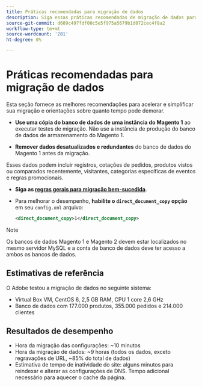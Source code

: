 ```yaml
---
title: Práticas recomendadas para migração de dados
description: Siga essas práticas recomendadas de migração de dados para garantir uma atualização bem-sucedida do Magento 1 para o Magento 2.
source-git-commit: d609c497fdf00c5e5f975a5679b1d072cec4f8a2
workflow-type: tm+mt
source-wordcount: '201'
ht-degree: 0%

---
```



# Práticas recomendadas para migração de dados

Esta seção fornece as melhores recomendações para acelerar e simplificar sua migração e orientações sobre quanto tempo pode demorar.

* **Use uma cópia do banco de dados de uma instância do Magento 1** ao executar testes de migração. Não use a instância de produção do banco de dados de armazenamento do Magento 1.

* **Remover dados desatualizados e redundantes** do banco de dados do Magento 1 antes da migração.

Esses dados podem incluir registros, cotações de pedidos, produtos vistos ou comparados recentemente, visitantes, categorias específicas de eventos e regras promocionais.

* **Siga as [regras gerais para migração bem-sucedida](migrate-data/overview.md#migration-overview)**.

* Para melhorar o desempenho, **habilite o `direct_document_copy` opção** em seu `config.xml` arquivo:

   ```xml
   <direct_document_copy>1</direct_document_copy>
   ```

>[!NOTE]
>
>Os bancos de dados Magento 1 e Magento 2 devem estar localizados no mesmo servidor MySQL e a conta de banco de dados deve ter acesso a ambos os bancos de dados.

## Estimativas de referência

O Adobe testou a migração de dados no seguinte sistema:

* Virtual Box VM, CentOS 6, 2,5 GB RAM, CPU 1 core 2,6 GHz
* Banco de dados com 177.000 produtos, 355.000 pedidos e 214.000 clientes

## Resultados de desempenho

* Hora da migração das configurações: ~10 minutos
* Hora da migração de dados: ~9 horas (todos os dados, exceto regravações de URL, ~85% do total de dados)
* Estimativa de tempo de inatividade do site: alguns minutos para reindexar e alterar as configurações de DNS. Tempo adicional necessário para aquecer o cache da página.
